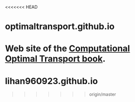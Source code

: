 <<<<<<< HEAD
# optimaltransport.github.io
Web site of the [Computational Optimal Transport book](https://optimaltransport.github.io).
=======
# lihan960923.github.io
>>>>>>> origin/master
